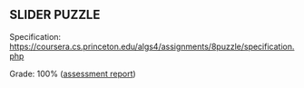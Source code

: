 ## SLIDER PUZZLE

Specification: https://coursera.cs.princeton.edu/algs4/assignments/8puzzle/specification.php

Grade: 100% ([assessment report](../submissions/part1/week4/README.md))
